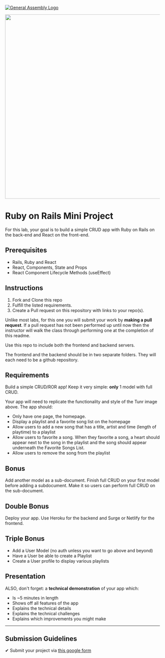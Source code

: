 [![General Assembly Logo](https://camo.githubusercontent.com/1a91b05b8f4d44b5bbfb83abac2b0996d8e26c92/687474703a2f2f692e696d6775722e636f6d2f6b6538555354712e706e67)](https://generalassemb.ly/education/web-development-immersive)

<img src="https://i.imgur.com/Wj4Yg08.png" width="600px" />

# Ruby on Rails Mini Project

For this lab, your goal is to build a simple CRUD app with Ruby on Rails on the back-end and React on the front-end.

## Prerequisites

- Rails, Ruby and React
- React, Components, State and Props
- React Component Lifecycle Methods (useEffect)

## Instructions

1.  Fork and Clone this repo
1.  Fulfill the listed requirements.
1.  Create a Pull request on this repository with links to your repo(s).

Unlike most labs, for this one you will submit your work by **making a pull request**. If a pull request has not been performed up until now then the instructor will walk the class through performing one at the completion of this readme.

Use this repo to include both the frontend and backend servers. 

The frontend and the backend should be in two separate folders. They will each need to be a github repository.

## Requirements

Build a simple CRUD/ROR app! Keep it very simple: **only** 1 model with full CRUD.

Your app will need to replicate the functionality and style of the Tunr image above. The app should:

- Only have one page, the homepage.
- Display a playlist and a favorite song list on the homepage
- Allow users to add a new song that has a title, artist and time (length of playtime) to a playlist 
- Allow users to favorite a song. When they favorite a song, a heart should appear next to the song in the playlist and the song should appear underneath the Favorite Songs List.
- Allow users to remove the song from the playlist

## Bonus

Add another model as a sub-document. Finish full CRUD on your first model before
adding a subdocument. Make it so users can perform full CRUD on the
sub-document.

## Double Bonus

Deploy your app. Use Heroku for the backend and Surge or Netlify for the frontend. 

## Triple Bonus
- Add a User Model (no auth unless you want to go above and beyond)
- Have a User be able to create a Playlist
- Create a User profile to display various playlists

## Presentation
ALSO, don't forget: a **technical demonstration** of your app which:

  * Is ~5 minutes in length
  * Shows off all features of the app
  * Explains the technical details
  * Explains the technical challenges
  * Explains which improvements you might make

<hr>

## Submission Guidelines
&#10004; Submit your project via [this google form](https://docs.google.com/forms/d/e/1FAIpQLSezWVG8OLr6ZxmRNOwZ6xsoYO5lu_7L1LTWA3X6iclG4iG_Hw/viewform)

